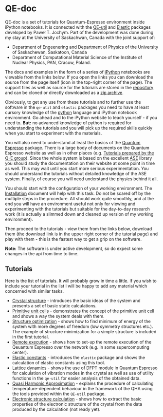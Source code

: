 QE-doc
======

QE-doc is a set of tutorials for Quantum-Espresso environment inside iPython
notebooks. It is connected with
the [QE-util](https://github.com/jochym/qe-util) and 
[Elastic](https://github.com/jochym/Elastic) 
packages developed by Paweł T. Jochym. Part of the development was done during
my stay at the University of Saskachwan, Canada with the joint support of:

* Department of Engeenering and Department of Physics 
    of the University of Saskachewan, Saskatoon, Canada
* Department of Computational Material Science 
    of the Institute of Nuclear Physics, PAN, Cracow, Poland. 

The docs and examples in the form of a series of
[iPython](http://www.ipython.org/) notebooks are viewable from the links below.
If you open the links you can download the source from the page itself (icon in
the top-right corner of the page). The support files as well as source for the
tutorials are stored in the [repository](https://github.com/jochym/qe-doc) and
can be cloned or directly downloaded as a 
[zip archive](https://github.com/jochym/qe-doc/archive/master.zip).

Obviously, to get any use from these tutorials and to further use the software
in the `qe-util` and `elastic` packages you need to have at least cursory
knowledge of the [python](http://www.python.org) language and iPython notebook
environment. Go ahead and to the iPython website to teach yourself - if you need
to. **But:** no advanced knowledge of python is required for understanding the
tutorials and you will pick up the required skills quickly when you start to
experiment with the materials.

You will also need to understand at least the basics of the 
[Quantum Espresso](http://www.quantumespresso.org) package. There is a large
body of documents on the Quantum Espresso website as well as in other places
(e.g. [Tutorials prepared by the Q-E group](http://www.fisica.uniud.it/~giannozz/QE-Tutorial/)). 
Since the whole system is based on the excellent
[ASE](https://wiki.fysik.dtu.dk/ase/) library you should study the documentation
on their website at some point in time as well. This may wait until you start
more serious experimentation. You should understand the tutorials without
detailed knowledge of the ASE system. Finally, of course you will need
understand the physics behind it all.

You should start with the configuration of your working environment. The
[Installation](http://nbviewer.ipython.org/gist/jochym/a7f552e8b1fced1bc996)
document will help with this task. Do not be scared off by the multiple steps in
the procedure. All should work quite smoothly, and at the end you will have an
environment useful not only for viewing and experimenting with the tutorials but
suitable for the day-to-day research work (it is actually a slimmed down and
cleaned up version of my working environment).

Then proceed to the tutorials - view them from the links below, download
them (the download link is in the upper right corner of the tutorial page) and
play with them - this is the fastest way to get a grip on the software.

**Note:** The software is under active development, so do expect some changes in
the api from time to time.

Tutorials
---------

Here is the list of tutorials. It will probably grow in time a little. If you
wish to include your tutorial in the list I will be happy to add any material
which concerned with similar tasks.

* [Crystal structure](http://nbviewer.ipython.org/gist/jochym/603c0d13bc7d3dc8148d) -
    introduces the basic ideas of the system and presents a set of basic static
    calculations.
* [Primitive unit cells](http://nbviewer.ipython.org/gist/jochym/d68d81026eed03467d69) - 
    demonstrates the concept of the primitive unit cell and shows a way the
    system deals with them.
* [Structure optimization](http://nbviewer.ipython.org/gist/jochym/f7b46f20640f3e2e7634) - 
    shows how to find minimum of energy of the system with more degrees of
    freedom (low symmetry structures etc.). The example of structure
    minimization for a simple structure is included in the first tutorial.
* [Remote execution](http://nbviewer.ipython.org/gist/jochym/d504ce067b99686e4ae8) - 
    shows how to set-up the remote execution of the Qeuantum Espresso over the
    network (e.g. in some supercomputing center).
* [Elastic constants](http://nbviewer.ipython.org/gist/jochym/5fb472070a272b61f75c) - 
    introduces the `elastic` package and shows the calculation of elastic
    constants using this tool.
* [Lattice dynamics](http://nbviewer.ipython.org/gist/jochym/f3f37daa4cf1884f02ad) - 
    shows the use of DFPT module in Quantum Espresso for calculation of
    vibration modes in the crystal as well as use of utility functions in the
    `qe-util` for easier analysis of the obtained data.
* [Quasi Harmonic Approximation](http://nbviewer.ipython.org/gist/jochym/334b658cc8b3f6864c23) - 
    explains the procedure of calculating temperature-dependent behaviour in the
    framework of the QHA using the tools provided within the `QE-util` package.
* [Electronic structure calculation](http://nbviewer.ipython.org/gist/jochym/99f18778525832746d48) - 
    shows how to extract the basic properties of the electronic structure of the
    crystal from the data produced by the calculation (not ready yet).




